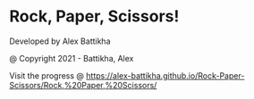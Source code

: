 # Rock, Paper, Scissors!
Developed by Alex Battikha

@ Copyright 2021 - Battikha, Alex

Visit the progress @ https://alex-battikha.github.io/Rock-Paper-Scissors/Rock,%20Paper,%20Scissors/
